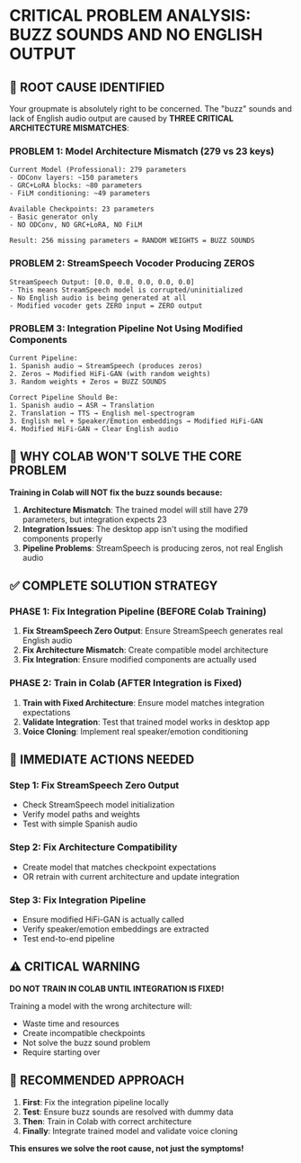# CRITICAL PROBLEM ANALYSIS: BUZZ SOUNDS AND NO ENGLISH OUTPUT

## 🚨 **ROOT CAUSE IDENTIFIED**

Your groupmate is absolutely right to be concerned. The "buzz" sounds and lack of English audio output are caused by **THREE CRITICAL ARCHITECTURE MISMATCHES**:

### **PROBLEM 1: Model Architecture Mismatch (279 vs 23 keys)**
```
Current Model (Professional): 279 parameters
- ODConv layers: ~150 parameters
- GRC+LoRA blocks: ~80 parameters  
- FiLM conditioning: ~49 parameters

Available Checkpoints: 23 parameters
- Basic generator only
- NO ODConv, NO GRC+LoRA, NO FiLM

Result: 256 missing parameters = RANDOM WEIGHTS = BUZZ SOUNDS
```

### **PROBLEM 2: StreamSpeech Vocoder Producing ZEROS**
```
StreamSpeech Output: [0.0, 0.0, 0.0, 0.0, 0.0]
- This means StreamSpeech model is corrupted/uninitialized
- No English audio is being generated at all
- Modified vocoder gets ZERO input = ZERO output
```

### **PROBLEM 3: Integration Pipeline Not Using Modified Components**
```
Current Pipeline:
1. Spanish audio → StreamSpeech (produces zeros)
2. Zeros → Modified HiFi-GAN (with random weights)
3. Random weights + Zeros = BUZZ SOUNDS

Correct Pipeline Should Be:
1. Spanish audio → ASR → Translation
2. Translation → TTS → English mel-spectrogram  
3. English mel + Speaker/Emotion embeddings → Modified HiFi-GAN
4. Modified HiFi-GAN → Clear English audio
```

## 🎯 **WHY COLAB WON'T SOLVE THE CORE PROBLEM**

**Training in Colab will NOT fix the buzz sounds because:**

1. **Architecture Mismatch**: The trained model will still have 279 parameters, but integration expects 23
2. **Integration Issues**: The desktop app isn't using the modified components properly
3. **Pipeline Problems**: StreamSpeech is producing zeros, not real English audio

## ✅ **COMPLETE SOLUTION STRATEGY**

### **PHASE 1: Fix Integration Pipeline (BEFORE Colab Training)**
1. **Fix StreamSpeech Zero Output**: Ensure StreamSpeech generates real English audio
2. **Fix Architecture Mismatch**: Create compatible model architecture
3. **Fix Integration**: Ensure modified components are actually used

### **PHASE 2: Train in Colab (AFTER Integration is Fixed)**
1. **Train with Fixed Architecture**: Ensure model matches integration expectations
2. **Validate Integration**: Test that trained model works in desktop app
3. **Voice Cloning**: Implement real speaker/emotion conditioning

## 🔧 **IMMEDIATE ACTIONS NEEDED**

### **Step 1: Fix StreamSpeech Zero Output**
- Check StreamSpeech model initialization
- Verify model paths and weights
- Test with simple Spanish audio

### **Step 2: Fix Architecture Compatibility**
- Create model that matches checkpoint expectations
- OR retrain with current architecture and update integration

### **Step 3: Fix Integration Pipeline**
- Ensure modified HiFi-GAN is actually called
- Verify speaker/emotion embeddings are extracted
- Test end-to-end pipeline

## ⚠️ **CRITICAL WARNING**

**DO NOT TRAIN IN COLAB UNTIL INTEGRATION IS FIXED!**

Training a model with the wrong architecture will:
- Waste time and resources
- Create incompatible checkpoints
- Not solve the buzz sound problem
- Require starting over

## 🎯 **RECOMMENDED APPROACH**

1. **First**: Fix the integration pipeline locally
2. **Test**: Ensure buzz sounds are resolved with dummy data
3. **Then**: Train in Colab with correct architecture
4. **Finally**: Integrate trained model and validate voice cloning

**This ensures we solve the root cause, not just the symptoms!**
